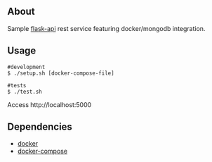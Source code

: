 About
-----

Sample [flask-api](https://www.flaskapi.org/) rest service featuring
docker/mongodb integration.

Usage
-----

    #development
    $ ./setup.sh [docker-compose-file]

    #tests
    $ ./test.sh

Access http://localhost:5000

Dependencies
------------

- [docker](https://www.docker.com/)
- [docker-compose](https://docs.docker.com/compose/)
